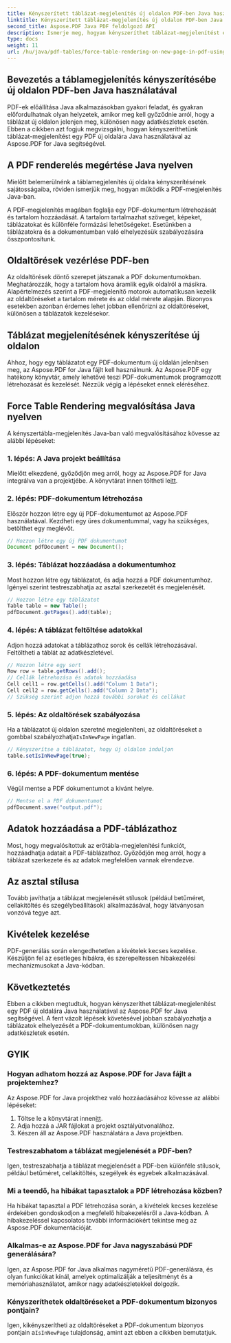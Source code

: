 ```yaml
---
title: Kényszerített táblázat-megjelenítés új oldalon PDF-ben Java használatával
linktitle: Kényszerített táblázat-megjelenítés új oldalon PDF-ben Java használatával
second_title: Aspose.PDF Java PDF feldolgozó API
description: Ismerje meg, hogyan kényszeríthet táblázat-megjelenítést egy új PDF-oldalon Java használatával az Aspose.PDF fájlban. Ez a lépésenkénti útmutató forráskódot és szakértői tippeket tartalmaz a PDF-dokumentumok pontos formázásához.
type: docs
weight: 11
url: /hu/java/pdf-tables/force-table-rendering-on-new-page-in-pdf-using-java/
---
```


## Bevezetés a táblamegjelenítés kényszerítésébe új oldalon PDF-ben Java használatával

PDF-ek előállítása Java alkalmazásokban gyakori feladat, és gyakran előfordulhatnak olyan helyzetek, amikor meg kell győződnie arról, hogy a táblázat új oldalon jelenjen meg, különösen nagy adatkészletek esetén. Ebben a cikkben azt fogjuk megvizsgálni, hogyan kényszeríthetünk táblázat-megjelenítést egy PDF új oldalára Java használatával az Aspose.PDF for Java segítségével.

## A PDF renderelés megértése Java nyelven

Mielőtt belemerülnénk a táblamegjelenítés új oldalra kényszerítésének sajátosságaiba, röviden ismerjük meg, hogyan működik a PDF-megjelenítés Java-ban.

A PDF-megjelenítés magában foglalja egy PDF-dokumentum létrehozását és tartalom hozzáadását. A tartalom tartalmazhat szöveget, képeket, táblázatokat és különféle formázási lehetőségeket. Esetünkben a táblázatokra és a dokumentumban való elhelyezésük szabályozására összpontosítunk.

## Oldaltörések vezérlése PDF-ben

Az oldaltörések döntő szerepet játszanak a PDF dokumentumokban. Meghatározzák, hogy a tartalom hova áramlik egyik oldalról a másikra. Alapértelmezés szerint a PDF-megjelenítő motorok automatikusan kezelik az oldaltöréseket a tartalom mérete és az oldal mérete alapján. Bizonyos esetekben azonban érdemes lehet jobban ellenőrizni az oldaltöréseket, különösen a táblázatok kezelésekor.

## Táblázat megjelenítésének kényszerítése új oldalon

Ahhoz, hogy egy táblázatot egy PDF-dokumentum új oldalán jelenítsen meg, az Aspose.PDF for Java fájlt kell használnunk. Az Aspose.PDF egy hatékony könyvtár, amely lehetővé teszi PDF-dokumentumok programozott létrehozását és kezelését. Nézzük végig a lépéseket ennek eléréséhez.

## Force Table Rendering megvalósítása Java nyelven

A kényszertábla-megjelenítés Java-ban való megvalósításához kövesse az alábbi lépéseket:

### 1. lépés: A Java projekt beállítása

 Mielőtt elkezdené, győződjön meg arról, hogy az Aspose.PDF for Java integrálva van a projektjébe. A könyvtárat innen töltheti le[itt](https://releases.aspose.com/pdf/java/).

### 2. lépés: PDF-dokumentum létrehozása

Először hozzon létre egy új PDF-dokumentumot az Aspose.PDF használatával. Kezdheti egy üres dokumentummal, vagy ha szükséges, betölthet egy meglévőt.

```java
// Hozzon létre egy új PDF dokumentumot
Document pdfDocument = new Document();
```

### 3. lépés: Táblázat hozzáadása a dokumentumhoz

Most hozzon létre egy táblázatot, és adja hozzá a PDF dokumentumhoz. Igényei szerint testreszabhatja az asztal szerkezetét és megjelenését.

```java
// Hozzon létre egy táblázatot
Table table = new Table();
pdfDocument.getPages().add(table);
```

### 4. lépés: A táblázat feltöltése adatokkal

Adjon hozzá adatokat a táblázathoz sorok és cellák létrehozásával. Feltöltheti a táblát az adatkészletével.

```java
// Hozzon létre egy sort
Row row = table.getRows().add();
// Cellák létrehozása és adatok hozzáadása
Cell cell1 = row.getCells().add("Column 1 Data");
Cell cell2 = row.getCells().add("Column 2 Data");
// Szükség szerint adjon hozzá további sorokat és cellákat
```

### 5. lépés: Az oldaltörések szabályozása

 Ha a táblázatot új oldalon szeretné megjeleníteni, az oldaltöréseket a gombbal szabályozhatja`IsInNewPage` ingatlan.

```java
// Kényszerítse a táblázatot, hogy új oldalon induljon
table.setIsInNewPage(true);
```

### 6. lépés: A PDF-dokumentum mentése

Végül mentse a PDF dokumentumot a kívánt helyre.

```java
// Mentse el a PDF dokumentumot
pdfDocument.save("output.pdf");
```

## Adatok hozzáadása a PDF-táblázathoz

Most, hogy megvalósítottuk az erőtábla-megjelenítési funkciót, hozzáadhatja adatait a PDF-táblázathoz. Győződjön meg arról, hogy a táblázat szerkezete és az adatok megfelelően vannak elrendezve.

## Az asztal stílusa

Tovább javíthatja a táblázat megjelenését stílusok (például betűméret, cellakitöltés és szegélybeállítások) alkalmazásával, hogy látványosan vonzóvá tegye azt.

## Kivételek kezelése

PDF-generálás során elengedhetetlen a kivételek kecses kezelése. Készüljön fel az esetleges hibákra, és szerepeltessen hibakezelési mechanizmusokat a Java-kódban.

## Következtetés

Ebben a cikkben megtudtuk, hogyan kényszeríthet táblázat-megjelenítést egy PDF új oldalára Java használatával az Aspose.PDF for Java segítségével. A fent vázolt lépések követésével jobban szabályozhatja a táblázatok elhelyezését a PDF-dokumentumokban, különösen nagy adatkészletek esetén.

## GYIK

### Hogyan adhatom hozzá az Aspose.PDF for Java fájlt a projektemhez?

Az Aspose.PDF for Java projekthez való hozzáadásához kövesse az alábbi lépéseket:
1.  Töltse le a könyvtárat innen[itt](https://releases.aspose.com/pdf/java/).
2. Adja hozzá a JAR fájlokat a projekt osztályútvonalához.
3. Készen áll az Aspose.PDF használatára a Java projektben.

### Testreszabhatom a táblázat megjelenését a PDF-ben?

Igen, testreszabhatja a táblázat megjelenését a PDF-ben különféle stílusok, például betűméret, cellakitöltés, szegélyek és egyebek alkalmazásával.

### Mi a teendő, ha hibákat tapasztalok a PDF létrehozása közben?

Ha hibákat tapasztal a PDF létrehozása során, a kivételek kecses kezelése érdekében gondoskodjon a megfelelő hibakezelésről a Java-kódban. A hibakezeléssel kapcsolatos további információkért tekintse meg az Aspose.PDF dokumentációját.

### Alkalmas-e az Aspose.PDF for Java nagyszabású PDF generálására?

Igen, az Aspose.PDF for Java alkalmas nagyméretű PDF-generálásra, és olyan funkciókat kínál, amelyek optimalizálják a teljesítményt és a memóriahasználatot, amikor nagy adatkészletekkel dolgozik.

### Kényszeríthetek oldaltöréseket a PDF-dokumentum bizonyos pontjain?

 Igen, kikényszerítheti az oldaltöréseket a PDF-dokumentum bizonyos pontjain a`IsInNewPage` tulajdonság, amint azt ebben a cikkben bemutatjuk.